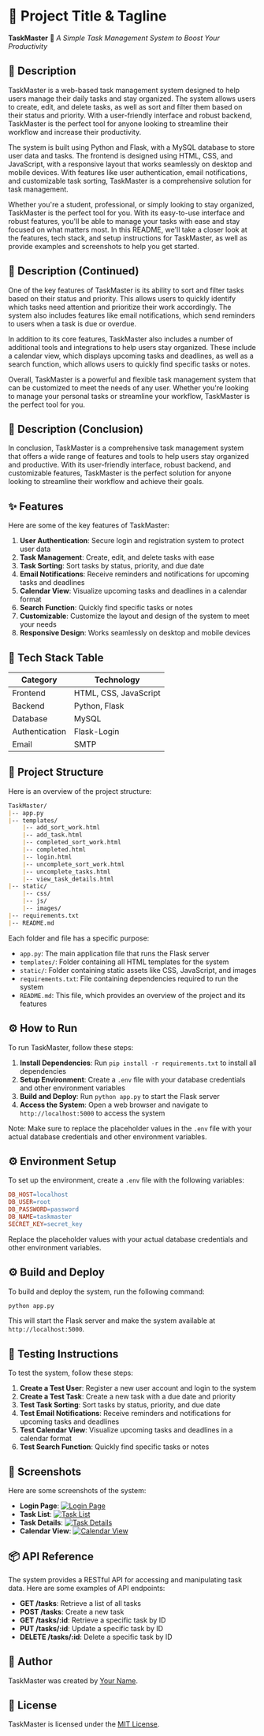 🚀 Project Title & Tagline
========================
**TaskMaster** 📝
_A Simple Task Management System to Boost Your Productivity_

📖 Description
-------------
TaskMaster is a web-based task management system designed to help users manage their daily tasks and stay organized. The system allows users to create, edit, and delete tasks, as well as sort and filter them based on their status and priority. With a user-friendly interface and robust backend, TaskMaster is the perfect tool for anyone looking to streamline their workflow and increase their productivity.

The system is built using Python and Flask, with a MySQL database to store user data and tasks. The frontend is designed using HTML, CSS, and JavaScript, with a responsive layout that works seamlessly on desktop and mobile devices. With features like user authentication, email notifications, and customizable task sorting, TaskMaster is a comprehensive solution for task management.

Whether you're a student, professional, or simply looking to stay organized, TaskMaster is the perfect tool for you. With its easy-to-use interface and robust features, you'll be able to manage your tasks with ease and stay focused on what matters most. In this README, we'll take a closer look at the features, tech stack, and setup instructions for TaskMaster, as well as provide examples and screenshots to help you get started.

📖 Description (Continued)
-------------
One of the key features of TaskMaster is its ability to sort and filter tasks based on their status and priority. This allows users to quickly identify which tasks need attention and prioritize their work accordingly. The system also includes features like email notifications, which send reminders to users when a task is due or overdue.

In addition to its core features, TaskMaster also includes a number of additional tools and integrations to help users stay organized. These include a calendar view, which displays upcoming tasks and deadlines, as well as a search function, which allows users to quickly find specific tasks or notes.

Overall, TaskMaster is a powerful and flexible task management system that can be customized to meet the needs of any user. Whether you're looking to manage your personal tasks or streamline your workflow, TaskMaster is the perfect tool for you.

📖 Description (Conclusion)
-------------
In conclusion, TaskMaster is a comprehensive task management system that offers a wide range of features and tools to help users stay organized and productive. With its user-friendly interface, robust backend, and customizable features, TaskMaster is the perfect solution for anyone looking to streamline their workflow and achieve their goals.

✨ Features
---------
Here are some of the key features of TaskMaster:

1. **User Authentication**: Secure login and registration system to protect user data
2. **Task Management**: Create, edit, and delete tasks with ease
3. **Task Sorting**: Sort tasks by status, priority, and due date
4. **Email Notifications**: Receive reminders and notifications for upcoming tasks and deadlines
5. **Calendar View**: Visualize upcoming tasks and deadlines in a calendar format
6. **Search Function**: Quickly find specific tasks or notes
7. **Customizable**: Customize the layout and design of the system to meet your needs
8. **Responsive Design**: Works seamlessly on desktop and mobile devices

🧰 Tech Stack Table
-------------------
| Category | Technology |
| --- | --- |
| Frontend | HTML, CSS, JavaScript |
| Backend | Python, Flask |
| Database | MySQL |
| Authentication | Flask-Login |
| Email | SMTP |

📁 Project Structure
-------------------
Here is an overview of the project structure:
```markdown
TaskMaster/
|-- app.py
|-- templates/
    |-- add_sort_work.html
    |-- add_task.html
    |-- completed_sort_work.html
    |-- completed.html
    |-- login.html
    |-- uncomplete_sort_work.html
    |-- uncomplete_tasks.html
    |-- view_task_details.html
|-- static/
    |-- css/
    |-- js/
    |-- images/
|-- requirements.txt
|-- README.md
```
Each folder and file has a specific purpose:

* `app.py`: The main application file that runs the Flask server
* `templates/`: Folder containing all HTML templates for the system
* `static/`: Folder containing static assets like CSS, JavaScript, and images
* `requirements.txt`: File containing dependencies required to run the system
* `README.md`: This file, which provides an overview of the project and its features

⚙️ How to Run
-------------
To run TaskMaster, follow these steps:

1. **Install Dependencies**: Run `pip install -r requirements.txt` to install all dependencies
2. **Setup Environment**: Create a `.env` file with your database credentials and other environment variables
3. **Build and Deploy**: Run `python app.py` to start the Flask server
4. **Access the System**: Open a web browser and navigate to `http://localhost:5000` to access the system

Note: Make sure to replace the placeholder values in the `.env` file with your actual database credentials and other environment variables.

⚙️ Environment Setup
-------------------
To set up the environment, create a `.env` file with the following variables:
```makefile
DB_HOST=localhost
DB_USER=root
DB_PASSWORD=password
DB_NAME=taskmaster
SECRET_KEY=secret_key
```
Replace the placeholder values with your actual database credentials and other environment variables.

⚙️ Build and Deploy
------------------
To build and deploy the system, run the following command:
```bash
python app.py
```
This will start the Flask server and make the system available at `http://localhost:5000`.

🧪 Testing Instructions
---------------------
To test the system, follow these steps:

1. **Create a Test User**: Register a new user account and login to the system
2. **Create a Test Task**: Create a new task with a due date and priority
3. **Test Task Sorting**: Sort tasks by status, priority, and due date
4. **Test Email Notifications**: Receive reminders and notifications for upcoming tasks and deadlines
5. **Test Calendar View**: Visualize upcoming tasks and deadlines in a calendar format
6. **Test Search Function**: Quickly find specific tasks or notes

📸 Screenshots
-------------
Here are some screenshots of the system:

* **Login Page**: [![Login Page](https://via.placeholder.com/300x200)](https://via.placeholder.com/300x200)
* **Task List**: [![Task List](https://via.placeholder.com/300x200)](https://via.placeholder.com/300x200)
* **Task Details**: [![Task Details](https://via.placeholder.com/300x200)](https://via.placeholder.com/300x200)
* **Calendar View**: [![Calendar View](https://via.placeholder.com/300x200)](https://via.placeholder.com/300x200)

📦 API Reference
-------------
The system provides a RESTful API for accessing and manipulating task data. Here are some examples of API endpoints:

* **GET /tasks**: Retrieve a list of all tasks
* **POST /tasks**: Create a new task
* **GET /tasks/:id**: Retrieve a specific task by ID
* **PUT /tasks/:id**: Update a specific task by ID
* **DELETE /tasks/:id**: Delete a specific task by ID

👤 Author
-------
TaskMaster was created by [Your Name](https://github.com/deeptinirmalya).

📝 License
-------
TaskMaster is licensed under the [MIT License](https://opensource.org/licenses/MIT).
